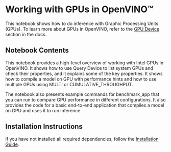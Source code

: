 # Working with GPUs in OpenVINO™

This notebook shows how to do inference with Graphic Processing Units (GPUs). To learn more about GPUs in OpenVINO, refer to the [GPU Device](https://docs.openvino.ai/latest/openvino_docs_OV_UG_supported_plugins_GPU.html) section in the docs.

## Notebook Contents

This notebook provides a high-level overview of working with Intel GPUs in OpenVINO. It shows how to use Query Device to list system GPUs and check their properties, and it explains some of the key properties. It shows how to compile a model on GPU with performance hints and how to use multiple GPUs using MULTI or CUMULATIVE_THROUGHPUT.

The notebook also presents example commands for benchmark_app that you can run to compare GPU performance in different configurations. It also provides the code for a basic end-to-end application that compiles a model on GPU and uses it to run inference.

## Installation Instructions

If you have not installed all required dependencies, follow the [Installation Guide](https://github.com/openvinotoolkit/openvino_notebooks/blob/main/README.md).